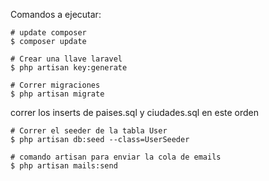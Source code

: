 Comandos a ejecutar:
```shell
# update composer
$ composer update

# Crear una llave laravel
$ php artisan key:generate

# Correr migraciones
$ php artisan migrate

```

correr los inserts de paises.sql y ciudades.sql en este orden

```shell
# Correr el seeder de la tabla User
$ php artisan db:seed --class=UserSeeder

# comando artisan para enviar la cola de emails
$ php artisan mails:send

```
